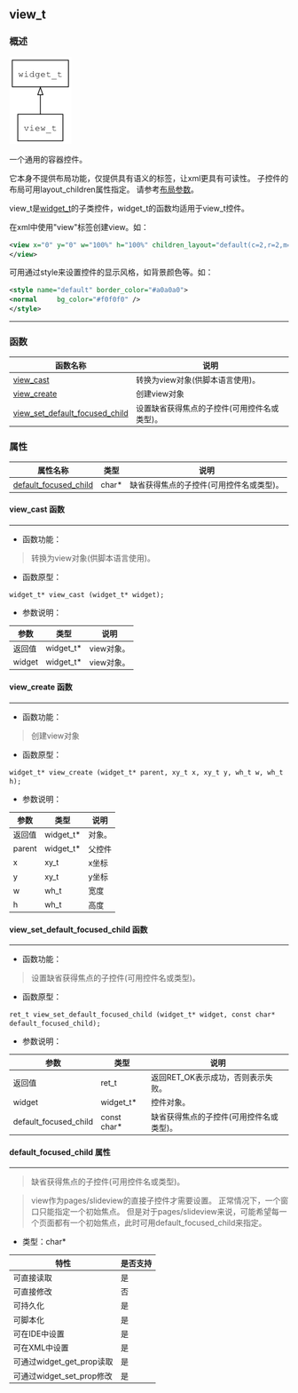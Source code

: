 ## view\_t
### 概述
![image](images/view_t_0.png)

一个通用的容器控件。

它本身不提供布局功能，仅提供具有语义的标签，让xml更具有可读性。
子控件的布局可用layout\_children属性指定。
请参考[布局参数](https://github.com/zlgopen/awtk/blob/master/docs/layout.md)。

view\_t是[widget\_t](widget_t.md)的子类控件，widget\_t的函数均适用于view\_t控件。

在xml中使用"view"标签创建view。如：

```xml
<view x="0" y="0" w="100%" h="100%" children_layout="default(c=2,r=2,m=5,s=5)">
</view>
```

可用通过style来设置控件的显示风格，如背景颜色等。如：

```xml
<style name="default" border_color="#a0a0a0">
<normal     bg_color="#f0f0f0" />
</style>
```
----------------------------------
### 函数
<p id="view_t_methods">

| 函数名称 | 说明 | 
| -------- | ------------ | 
| <a href="#view_t_view_cast">view\_cast</a> | 转换为view对象(供脚本语言使用)。 |
| <a href="#view_t_view_create">view\_create</a> | 创建view对象 |
| <a href="#view_t_view_set_default_focused_child">view\_set\_default\_focused\_child</a> | 设置缺省获得焦点的子控件(可用控件名或类型)。 |
### 属性
<p id="view_t_properties">

| 属性名称 | 类型 | 说明 | 
| -------- | ----- | ------------ | 
| <a href="#view_t_default_focused_child">default\_focused\_child</a> | char* | 缺省获得焦点的子控件(可用控件名或类型)。 |
#### view\_cast 函数
-----------------------

* 函数功能：

> <p id="view_t_view_cast">转换为view对象(供脚本语言使用)。

* 函数原型：

```
widget_t* view_cast (widget_t* widget);
```

* 参数说明：

| 参数 | 类型 | 说明 |
| -------- | ----- | --------- |
| 返回值 | widget\_t* | view对象。 |
| widget | widget\_t* | view对象。 |
#### view\_create 函数
-----------------------

* 函数功能：

> <p id="view_t_view_create">创建view对象

* 函数原型：

```
widget_t* view_create (widget_t* parent, xy_t x, xy_t y, wh_t w, wh_t h);
```

* 参数说明：

| 参数 | 类型 | 说明 |
| -------- | ----- | --------- |
| 返回值 | widget\_t* | 对象。 |
| parent | widget\_t* | 父控件 |
| x | xy\_t | x坐标 |
| y | xy\_t | y坐标 |
| w | wh\_t | 宽度 |
| h | wh\_t | 高度 |
#### view\_set\_default\_focused\_child 函数
-----------------------

* 函数功能：

> <p id="view_t_view_set_default_focused_child">设置缺省获得焦点的子控件(可用控件名或类型)。

* 函数原型：

```
ret_t view_set_default_focused_child (widget_t* widget, const char* default_focused_child);
```

* 参数说明：

| 参数 | 类型 | 说明 |
| -------- | ----- | --------- |
| 返回值 | ret\_t | 返回RET\_OK表示成功，否则表示失败。 |
| widget | widget\_t* | 控件对象。 |
| default\_focused\_child | const char* | 缺省获得焦点的子控件(可用控件名或类型)。 |
#### default\_focused\_child 属性
-----------------------
> <p id="view_t_default_focused_child">缺省获得焦点的子控件(可用控件名或类型)。

> view作为pages/slideview的直接子控件才需要设置。
> 正常情况下，一个窗口只能指定一个初始焦点。
> 但是对于pages/slideview来说，可能希望每一个页面都有一个初始焦点，此时可用default\_focused\_child来指定。

* 类型：char*

| 特性 | 是否支持 |
| -------- | ----- |
| 可直接读取 | 是 |
| 可直接修改 | 否 |
| 可持久化   | 是 |
| 可脚本化   | 是 |
| 可在IDE中设置 | 是 |
| 可在XML中设置 | 是 |
| 可通过widget\_get\_prop读取 | 是 |
| 可通过widget\_set\_prop修改 | 是 |
